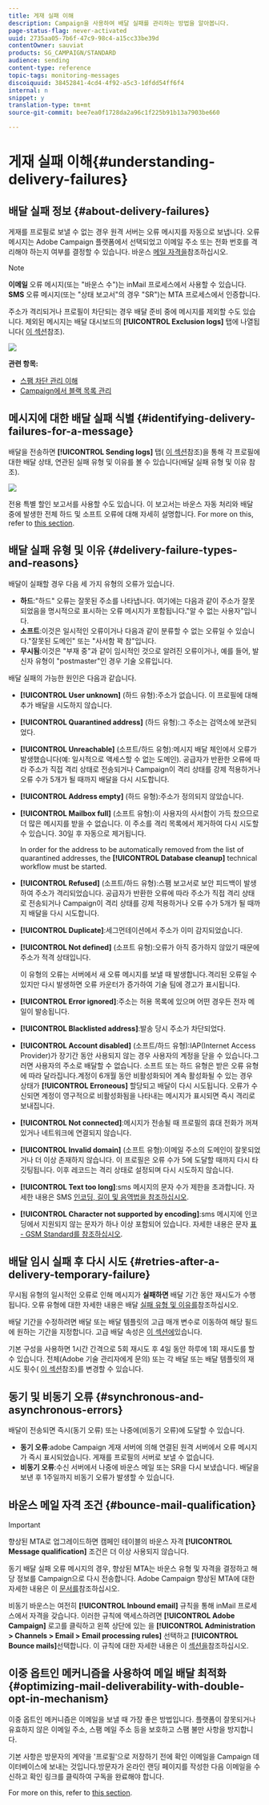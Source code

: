 ```yaml
---
title: 게재 실패 이해
description: Campaign을 사용하여 배달 실패를 관리하는 방법을 알아봅니다.
page-status-flag: never-activated
uuid: 2735aa05-7b6f-47c9-98c4-a15cc33be39d
contentOwner: sauviat
products: SG_CAMPAIGN/STANDARD
audience: sending
content-type: reference
topic-tags: monitoring-messages
discoiquuid: 38452841-4cd4-4f92-a5c3-1dfdd54ff6f4
internal: n
snippet: y
translation-type: tm+mt
source-git-commit: bee7ea0f1728da2a96c1f225b91b13a7903be660

---
```



# 게재 실패 이해{#understanding-delivery-failures}

## 배달 실패 정보 {#about-delivery-failures}

게재를 프로필로 보낼 수 없는 경우 원격 서버는 오류 메시지를 자동으로 보냅니다. 오류 메시지는 Adobe Campaign 플랫폼에서 선택되었고 이메일 주소 또는 전화 번호를 격리해야 하는지 여부를 결정할 수 있습니다. 바운스 [메일 자격을](#bounce-mail-qualification)참조하십시오.

>[!NOTE]
>
>**이메일** 오류 메시지(또는 &quot;바운스 수&quot;)는 inMail 프로세스에서 사용할 수 있습니다. **SMS** 오류 메시지(또는 &quot;상태 보고서&quot;의 경우 &quot;SR&quot;)는 MTA 프로세스에서 인증합니다.

주소가 격리되거나 프로필이 차단되는 경우 배달 준비 중에 메시지를 제외할 수도 있습니다. 제외된 메시지는 배달 대시보드의 **[!UICONTROL Exclusion logs]** 탭에 나열됩니다( [이 섹션](../../sending/using/monitoring-a-delivery.md#exclusion-logs)참조).

![](assets/exclusion_logs.png)

**관련 항목:**

* [스팸 차단 관리 이해](../../sending/using/understanding-quarantine-management.md)
* [Campaign에서 블랙 목록 관리](../../audiences/using/about-opt-in-and-opt-out-in-campaign.md)

## 메시지에 대한 배달 실패 식별 {#identifying-delivery-failures-for-a-message}

배달을 전송하면 **[!UICONTROL Sending logs]** 탭( [이 섹션](../../sending/using/monitoring-a-delivery.md#sending-logs)참조)을 통해 각 프로필에 대한 배달 상태, 연관된 실패 유형 및 이유를 볼 수 있습니다(배달 실패 유형 및 이유 [](#delivery-failure-types-and-reasons)참조).

![](assets/sending_logs.png)

전용 특별 할인 보고서를 사용할 수도 있습니다. 이 보고서는 바운스 자동 처리와 배달 중에 발생한 전체 하드 및 소프트 오류에 대해 자세히 설명합니다. For more on this, refer to [this section](../../reporting/using/bounce-summary.md).

## 배달 실패 유형 및 이유 {#delivery-failure-types-and-reasons}

배달이 실패할 경우 다음 세 가지 유형의 오류가 있습니다.

* **하드**:&quot;하드&quot; 오류는 잘못된 주소를 나타냅니다. 여기에는 다음과 같이 주소가 잘못되었음을 명시적으로 표시하는 오류 메시지가 포함됩니다.&quot;알 수 없는 사용자&quot;입니다.
* **소프트**:이것은 일시적인 오류이거나 다음과 같이 분류할 수 없는 오류일 수 있습니다.&quot;잘못된 도메인&quot; 또는 &quot;사서함 꽉 참&quot;입니다.
* **무시됨**:이것은 &quot;부재 중&quot;과 같이 임시적인 것으로 알려진 오류이거나, 예를 들어, 발신자 유형이 &quot;postmaster&quot;인 경우 기술 오류입니다.

배달 실패의 가능한 원인은 다음과 같습니다.

* **[!UICONTROL User unknown]** (하드 유형):주소가 없습니다. 이 프로필에 대해 추가 배달을 시도하지 않습니다.
* **[!UICONTROL Quarantined address]** (하드 유형):그 주소는 검역소에 보관되었다.
* **[!UICONTROL Unreachable]** (소프트/하드 유형):메시지 배달 체인에서 오류가 발생했습니다(예: 일시적으로 액세스할 수 없는 도메인). 공급자가 반환한 오류에 따라 주소가 직접 격리 상태로 전송되거나 Campaign이 격리 상태를 강제 적용하거나 오류 수가 5개가 될 때까지 배달을 다시 시도합니다.
* **[!UICONTROL Address empty]** (하드 유형):주소가 정의되지 않았습니다.
* **[!UICONTROL Mailbox full]** (소프트 유형):이 사용자의 사서함이 가득 찼으므로 더 많은 메시지를 받을 수 없습니다. 이 주소를 격리 목록에서 제거하여 다시 시도할 수 있습니다. 30일 후 자동으로 제거됩니다.

   In order for the address to be automatically removed from the list of quarantined addresses, the **[!UICONTROL Database cleanup]** technical workflow must be started.

* **[!UICONTROL Refused]** (소프트/하드 유형):스팸 보고서로 보안 피드백이 발생하여 주소가 격리되었습니다. 공급자가 반환한 오류에 따라 주소가 직접 격리 상태로 전송되거나 Campaign이 격리 상태를 강제 적용하거나 오류 수가 5개가 될 때까지 배달을 다시 시도합니다.
* **[!UICONTROL Duplicate]**:세그먼테이션에서 주소가 이미 감지되었습니다.
* **[!UICONTROL Not defined]** (소프트 유형):오류가 아직 증가하지 않았기 때문에 주소가 적격 상태입니다.

   이 유형의 오류는 서버에서 새 오류 메시지를 보낼 때 발생합니다.격리된 오류일 수 있지만 다시 발생하면 오류 카운터가 증가하여 기술 팀에 경고가 표시됩니다.

* **[!UICONTROL Error ignored]**:주소는 허용 목록에 있으며 어떤 경우든 전자 메일이 발송됩니다.
* **[!UICONTROL Blacklisted address]**:발송 당시 주소가 차단되었다.
* **[!UICONTROL Account disabled]** (소프트/하드 유형):IAP(Internet Access Provider)가 장기간 동안 사용되지 않는 경우 사용자의 계정을 닫을 수 있습니다.그러면 사용자의 주소로 배달할 수 없습니다. 소프트 또는 하드 유형은 받은 오류 유형에 따라 달라집니다.계정이 6개월 동안 비활성화되어 계속 활성화될 수 있는 경우 상태가 **[!UICONTROL Erroneous]** 할당되고 배달이 다시 시도됩니다. 오류가 수신되면 계정이 영구적으로 비활성화됨을 나타내는 메시지가 표시되면 즉시 격리로 보내집니다.
* **[!UICONTROL Not connected]**:메시지가 전송될 때 프로필의 휴대 전화가 꺼져 있거나 네트워크에 연결되지 않습니다.
* **[!UICONTROL Invalid domain]** (소프트 유형):이메일 주소의 도메인이 잘못되었거나 더 이상 존재하지 않습니다. 이 프로필은 오류 수가 5에 도달할 때까지 다시 타깃팅됩니다. 이후 레코드는 격리 상태로 설정되며 다시 시도하지 않습니다.
* **[!UICONTROL Text too long]**:sms 메시지의 문자 수가 제한을 초과합니다. 자세한 내용은 SMS [인코딩, 길이 및 음역법을 참조하십시오](../../administration/using/configuring-sms-channel.md#sms-encoding--length-and-transliteration).
* **[!UICONTROL Character not supported by encoding]**:sms 메시지에 인코딩에서 지원되지 않는 문자가 하나 이상 포함되어 있습니다. 자세한 내용은 문자 [표 - GSM Standard를 참조하십시오](../../administration/using/configuring-sms-channel.md#table-of-characters---gsm-standard).

## 배달 임시 실패 후 다시 시도 {#retries-after-a-delivery-temporary-failure}

무시됨 유형의 일시적인 오류로 인해 메시지가 **실패하면** 배달 기간 동안 재시도가 수행됩니다. 오류 유형에 대한 자세한 내용은 배달 [실패 유형 및 이유를](#delivery-failure-types-and-reasons)참조하십시오.

배달 기간을 수정하려면 배달 또는 배달 템플릿의 고급 매개 변수로 이동하여 해당 필드에 원하는 기간을 지정합니다. 고급 배달 속성은 [이 섹션에](../../administration/using/configuring-email-channel.md#validity-period-parameters)있습니다.

기본 구성을 사용하면 1시간 간격으로 5회 재시도 후 4일 동안 하루에 1회 재시도를 할 수 있습니다. 전체(Adobe 기술 관리자에게 문의) 또는 각 배달 또는 배달 템플릿의 재시도 횟수( [이 섹션](../../administration/using/configuring-email-channel.md#sending-parameters)참조)를 변경할 수 있습니다.

## 동기 및 비동기 오류 {#synchronous-and-asynchronous-errors}

배달이 전송되면 즉시(동기 오류) 또는 나중에(비동기 오류)에 도달할 수 있습니다.

* **동기 오류**:adobe Campaign 게재 서버에 의해 연결된 원격 서버에서 오류 메시지가 즉시 표시되었습니다. 게재를 프로필의 서버로 보낼 수 없습니다.
* **비동기 오류**:수신 서버에서 나중에 바운스 메일 또는 SR을 다시 보냈습니다. 배달을 보낸 후 1주일까지 비동기 오류가 발생할 수 있습니다.

## 바운스 메일 자격 조건 {#bounce-mail-qualification}

<!--Delivery failure error messages (or "SMTP bounce responses") are picked up by the Adobe Campaign platform and then processed and qualified as **Hard**, **Soft**, or **Ignored** using the **[!UICONTROL Delivery log qualification]** database.

//Delivery failure error messages (or "bounces") are picked up by the Adobe Campaign platform and qualified by the inMail process to enrich the list of email management rules.(applies to asynchronous (out-of-band) bounces)

This list is available to administrators only and contains all the rules used by Adobe Campaign to qualify delivery failures.-->

>[!IMPORTANT]
>
>향상된 MTA로 업그레이드하면 캠페인 테이블의 바운스 자격 **[!UICONTROL Message qualification]** 조건은 더 이상 사용되지 않습니다.

동기 배달 실패 오류 메시지의 경우, 향상된 MTA는 바운스 유형 및 자격을 결정하고 해당 정보를 Campaign으로 다시 전송합니다. Adobe Campaign 향상된 MTA에 대한 자세한 내용은 이 [문서를](https://helpx.adobe.com/campaign/kb/campaign-enhanced-mta.html)참조하십시오.

비동기 바운스는 여전히 **[!UICONTROL Inbound email]** 규칙을 통해 inMail 프로세스에서 자격을 갖습니다. 이러한 규칙에 액세스하려면 **[!UICONTROL Adobe Campaign]** 로고를 클릭하고 왼쪽 상단에 있는 을 **[!UICONTROL Administration > Channels > Email > Email processing rules]** 선택하고 **[!UICONTROL Bounce mails]**&#x200B;선택합니다. 이 규칙에 대한 자세한 내용은 이 [섹션을](../../administration/using/configuring-email-channel.md#email-processing-rules)참조하십시오.

<!--Bounces can have the following qualification statuses:

* **[!UICONTROL To qualify]**: the bounce mail needs to be qualified. Qualification must be done by the Deliverability team to ensure that the platform deliverability functions correctly. As long as it is not qualified, the bounce mail is not used to enrich the list of email processing rules.
* **[!UICONTROL Keep]**: the bounce mail was qualified and will be used by the **Update for deliverability** workflow to be compared to existing email processing rules and enrich the list.
* **[!UICONTROL Ignore]**: the bounce mail was qualified but will not be used by the **Update for deliverability** workflow. So it will not be sent to the client instances.

To list the various bounces and their associated error types et reasons, click the **[!UICONTROL Adobe Campaign]** logo, in the top left, then select **[!UICONTROL Administration > Channels > Quarantines > Message qualification]**.

![](assets/qualification.png)-->

## 이중 옵트인 메커니즘을 사용하여 메일 배달 최적화 {#optimizing-mail-deliverability-with-double-opt-in-mechanism}

이중 옵트인 메커니즘은 이메일을 보낼 때 가장 좋은 방법입니다. 플랫폼이 잘못되거나 유효하지 않은 이메일 주소, 스팸 메일 주소 등을 보호하고 스팸 불만 사항을 방지합니다.

기본 사항은 방문자의 계약을 &#39;프로필&#39;으로 저장하기 전에 확인 이메일을 Campaign 데이터베이스에 보내는 것입니다.방문자가 온라인 랜딩 페이지를 작성한 다음 이메일을 수신하고 확인 링크를 클릭하여 구독을 완료해야 합니다.

For more on this, refer to [this section](../../channels/using/setting-up-a-double-opt-in-process.md).
